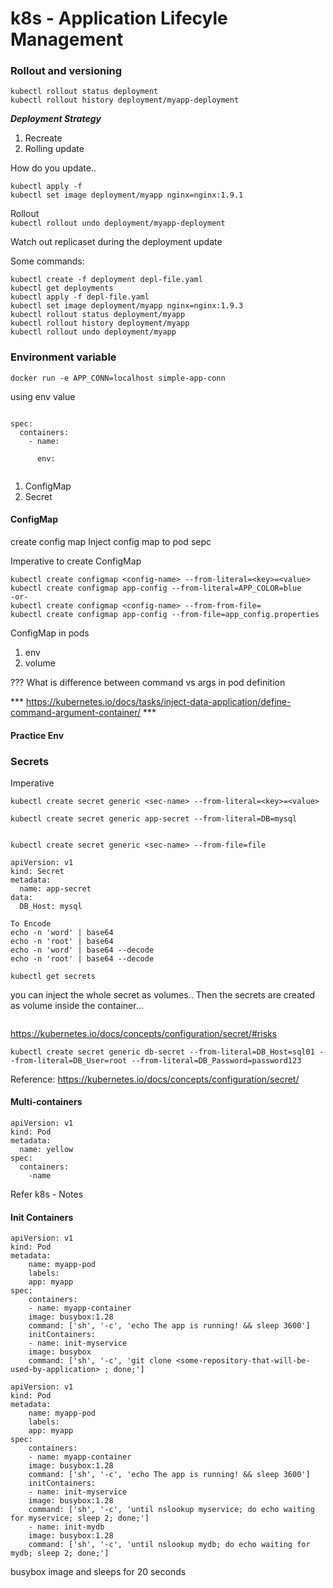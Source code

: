# k8s - Application Lifecyle Management

### Rollout and versioning

```
kubectl rollout status deployment
kubectl rollout history deployment/myapp-deployment
```

***Deployment Strategy***

1. Recreate
2. Rolling update

How do you update..

```
kubectl apply -f 
kubectl set image deployment/myapp nginx=nginx:1.9.1
```

Rollout <br>
`kubectl rollout undo deployment/myapp-deployment`

Watch out replicaset during the deployment update 

Some commands:

```
kubectl create -f deployment depl-file.yaml
kubectl get deployments
kubectl apply -f depl-file.yaml
kubectl set image deployment/myapp nginx=nginx:1.9.3
kubectl rollout status deployment/myapp
kubectl rollout history deployment/myapp
kubectl rollout undo deployment/myapp
```

### Environment variable

`docker run -e APP_CONN=localhost simple-app-conn`

using env value

```

spec:
  containers:
    - name:
     
      env:
    
```

1. ConfigMap
2. Secret

#### ConfigMap

create config map
Inject config map to pod sepc

Imperative to create ConfigMap

```
kubectl create configmap <config-name> --from-literal=<key>=<value>
kubectl create configmap app-config --from-literal=APP_COLOR=blue
-or-
kubectl create configmap <config-name> --from-from-file=
kubectl create configmap app-config --from-file=app_config.properties
```

ConfigMap in pods

1. env
2. volume 


??? What is difference between command vs args in pod definition

*** https://kubernetes.io/docs/tasks/inject-data-application/define-command-argument-container/ ***


#### Practice Env 




### Secrets 

Imperative
```
kubectl create secret generic <sec-name> --from-literal=<key>=<value>

kubectl create secret generic app-secret --from-literal=DB=mysql


kubectl create secret generic <sec-name> --from-file=file
```


```
apiVersion: v1
kind: Secret
metadata:
  name: app-secret
data:
  DB_Host: mysql

To Encode
echo -n 'word' | base64
echo -n 'root' | base64
echo -n 'word' | base64 --decode
echo -n 'root' | base64 --decode
```

```
kubectl get secrets

```

you can inject the whole secret as volumes..
Then the secrets are created as volume inside the container... 

```

```

https://kubernetes.io/docs/concepts/configuration/secret/#risks


```
kubectl create secret generic db-secret --from-literal=DB_Host=sql01 --from-literal=DB_User=root --from-literal=DB_Password=password123

```

Reference: 
https://kubernetes.io/docs/concepts/configuration/secret/


#### Multi-containers

```
apiVersion: v1
kind: Pod
metadata:
  name: yellow
spec:
  containers:
    -name
```

Refer k8s - Notes 

#### Init Containers

```
apiVersion: v1
kind: Pod
metadata:
    name: myapp-pod
    labels:
    app: myapp
spec:
    containers:
    - name: myapp-container
    image: busybox:1.28
    command: ['sh', '-c', 'echo The app is running! && sleep 3600']
    initContainers:
    - name: init-myservice
    image: busybox
    command: ['sh', '-c', 'git clone <some-repository-that-will-be-used-by-application> ; done;']
```

```
apiVersion: v1
kind: Pod
metadata:
    name: myapp-pod
    labels:
    app: myapp
spec:
    containers:
    - name: myapp-container
    image: busybox:1.28
    command: ['sh', '-c', 'echo The app is running! && sleep 3600']
    initContainers:
    - name: init-myservice
    image: busybox:1.28
    command: ['sh', '-c', 'until nslookup myservice; do echo waiting for myservice; sleep 2; done;']
    - name: init-mydb
    image: busybox:1.28
    command: ['sh', '-c', 'until nslookup mydb; do echo waiting for mydb; sleep 2; done;']
```

busybox image and sleeps for 20 seconds